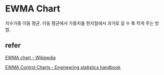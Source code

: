 # EWMA Chart

지수가중 이동 평균. 이동 평균에서 가중치를 현지점에서 과거로 갈 수 록 작게 주는 방법. 


## refer

[EWMA chart - Wikipedia](https://en.wikipedia.org/wiki/EWMA_chart)

[EWMA Control Charts - Engineering statistics handbook](https://www.itl.nist.gov/div898/handbook/pmc/section3/pmc324.htm)
